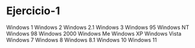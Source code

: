 # Ejercicio-1
Windows 1
Windows 2 
Windows 2.1
Windows 3
Windows 95
Windows NT
Windows 98
Windows 2000
Windows Me
Windows XP
Windows Vista
Windows 7
Windows 8
Windows 8.1
Windows 10
Windows 11
